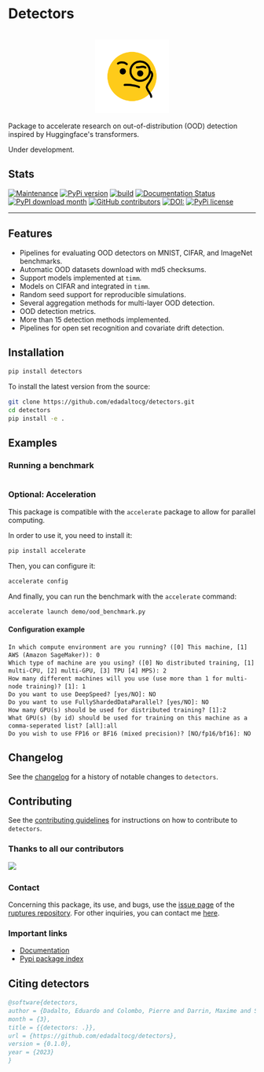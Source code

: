 # Detectors

<p align="center">
    <br>
    <img src="_static/face-with-monocle.svg" width="150" height="150" />
    <br>
</p>

Package to accelerate research on out-of-distribution (OOD) detection inspired by Huggingface's transformers.

Under development.

## Stats

[![Maintenance](https://img.shields.io/badge/Maintained%3F-yes-green.svg)](https://github.com/edadaltocg/detectors/graphs/commit-activity)
[![PyPi version](https://badgen.net/pypi/v/pip/)](https://pypi.org/project/pip)
[![build](https://github.com/edadaltocg/detectors/actions/workflows/python-package.yml/badge.svg)](https://github.com/edadaltocg/detectors/actions/workflows/python-package.yml)
[![Documentation Status](https://readthedocs.org/projects/ansicolortags/badge/?version=latest)](http://ansicolortags.readthedocs.io/?badge=latest)
[![PyPI download month](https://img.shields.io/pypi/dm/ansicolortags.svg)](https://pypi.python.org/pypi/ansicolortags/)
[![GitHub contributors](https://img.shields.io/github/contributors/Naereen/badges.svg)](https://GitHub.com/Naereen/badges/graphs/contributors/)
[![DOI:](https://zenodo.org/badge/DOI/.svg)](https://doi.org/)
[![PyPi license](https://badgen.net/pypi/license/pip/)](https://pypi.org/project/pip/)

-----

## Features

- Pipelines for evaluating OOD detectors on MNIST, CIFAR, and ImageNet benchmarks.
- Automatic OOD datasets download with md5 checksums.
- Support models implemented at `timm`.
- Models on CIFAR and integrated in `timm`.
- Random seed support for reproducible simulations.
- Several aggregation methods for multi-layer OOD detection.
- OOD detection metrics.
- More than 15 detection methods implemented.
- Pipelines for open set recognition and covariate drift detection.

## Installation

```bash
pip install detectors
```

To install the latest version from the source:

```bash
git clone https://github.com/edadaltocg/detectors.git
cd detectors
pip install -e .
```

## Examples

### Running a benchmark

```python
```

### Optional: Acceleration

This package is compatible with the `accelerate` package to allow for parallel computing.

In order to use it, you need to install it:

```bash
pip install accelerate
```

Then, you can configure it:

```bash
accelerate config
```

And finally, you can run the benchmark with the `accelerate` command:

```bash
accelerate launch demo/ood_benchmark.py
```

#### Configuration example

```text
In which compute environment are you running? ([0] This machine, [1] AWS (Amazon SageMaker)): 0
Which type of machine are you using? ([0] No distributed training, [1] multi-CPU, [2] multi-GPU, [3] TPU [4] MPS): 2
How many different machines will you use (use more than 1 for multi-node training)? [1]: 1
Do you want to use DeepSpeed? [yes/NO]: NO
Do you want to use FullyShardedDataParallel? [yes/NO]: NO
How many GPU(s) should be used for distributed training? [1]:2
What GPU(s) (by id) should be used for training on this machine as a comma-seperated list? [all]:all
Do you wish to use FP16 or BF16 (mixed precision)? [NO/fp16/bf16]: NO
```

## Changelog

See the [changelog](https://github.com/edadaltocg/detectors/blob/master/CHANGELOG.md) for a history of notable changes to `detectors`.

## Contributing

See the [contributing guidelines](https://github.com/edadaltocg/detectors/blob/master/CONTRIBUTING.md) for instructions on how to contribute to `detectors`.

### Thanks to all our contributors

<a href="https://github.com/edadaltocg/detectors/graphs/contributors">
  <img src="https://contributors-img.web.app/image?repo=edadaltocg/detectors" />
</a>

### Contact

Concerning this package, its use, and bugs, use the [issue page](https://github.com/edadaltocg/detectors/issues) of the [ruptures repository](https://github.com/edadaltocg/detectors). For other inquiries, you can contact me [here](https://edadaltocg.github.io/contact/).

### Important links

- [Documentation](http://detectors.readthedocs.io/)
- [Pypi package index](https://pypi.python.org/pypi/detectors)

## Citing detectors

```bibtex
@software{detectors,
author = {Dadalto, Eduardo and Colombo, Pierre and Darrin, Maxime and Staerman, Guillaume and Nathan, Noiry and Alberge, Florence and Duhamel, Pierre and Piantanida, Pablo},
month = {3},
title = {{detectors: .}},
url = {https://github.com/edadaltocg/detectors},
version = {0.1.0},
year = {2023}
}
```
